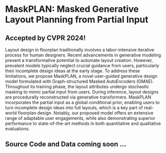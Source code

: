 # MaskPLAN: Masked Generative Layout Planning from Partial Input

## Accepted by CVPR 2024!
 
Layout design in floorplan traditionally involves a labor-intensive iterative process for human designers. Recent advancements in generative modeling present a transformative potential to automate layout creation. However, prevalent models typically neglect crucial guidance from users, particularly their incomplete design ideas at the early stage. To address these limitations, we propose MaskPLAN, a novel user-guided generative design model formulated with Graph-structured Masked AutoEncoders (GMAE). Throughout its training phase, the layout attributes undergo stochastic masking to mimic partial input from users. During inference, layout designs are procedurally reconstructed via generative transformers. MaskPLAN incorporates the partial input as a global conditional prior, enabling users to turn incomplete design ideas into full layouts, which is a key part of real-world floorplan design. Notably, our proposed model offers an extensive range of adaptable user engagements, while also demonstrating superior performance to state-of-the-art methods in both quantitative and qualitative evaluations.

## Source Code and Data coming soon ...
